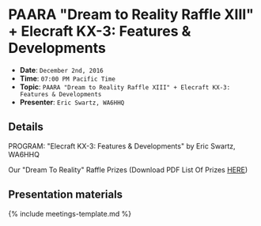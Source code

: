 # PAARA "Dream to Reality Raffle XIII" + Elecraft KX-3: Features & Developments

* **Date**: `December 2nd, 2016`
* **Time**: `07:00 PM Pacific Time`
* **Topic**: `PAARA "Dream to Reality Raffle XIII" + Elecraft KX-3: Features & Developments`
* **Presenter**: `Eric Swartz, WA6HHQ`

## Details

PROGRAM: "Elecraft KX-3: Features & Developments"
by Eric Swartz, WA6HHQ

Our "Dream To Reality" Raffle Prizes
(Download PDF List Of Prizes [HERE](prizes-dec2016.pdf))

## Presentation materials

{% include meetings-template.md %}

